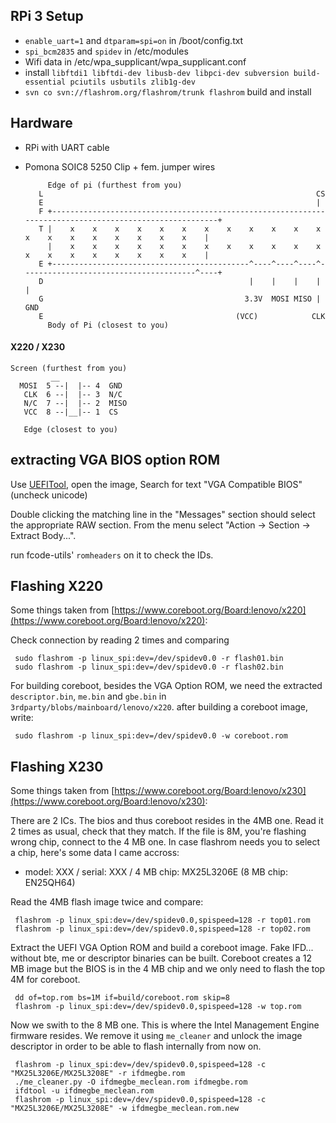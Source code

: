 
## RPi 3 Setup
* `enable_uart=1` and `dtparam=spi=on` in /boot/config.txt
* `spi_bcm2835` and `spidev` in /etc/modules
* Wifi data in /etc/wpa_supplicant/wpa_supplicant.conf
* install `libftdi1 libftdi-dev libusb-dev libpci-dev subversion build-essential pciutils usbutils zlib1g-dev`
* `svn co svn://flashrom.org/flashrom/trunk flashrom` build and install

## Hardware
* RPi with UART cable
* Pomona SOIC8 5250 Clip + fem. jumper wires

		   Edge of pi (furthest from you)
		 L                                                             CS
		 E                                                             |
		 F +--------------------------------------------------------------------------------------------------------+
		 T |    x    x    x    x    x    x    x    x    x    x    x    x    x    x    x    x    x    x    x    x    |
		   |    x    x    x    x    x    x    x    x    x    x    x    x    x    x    x    x    x    x    x    x    |
		 E +--------------------------------------------^----^----^----^---------------------------------------^----+
		 D                                              |    |    |    |                                       |
		 G                                             3.3V  MOSI MISO |                                      GND
		 E                                           (VCC)            CLK
		   Body of Pi (closest to you)

#### X220 / X230
	Screen (furthest from you)
		     __
	  MOSI  5 --|  |-- 4  GND
	   CLK  6 --|  |-- 3  N/C
	   N/C  7 --|  |-- 2  MISO
	   VCC  8 --|__|-- 1  CS

	   Edge (closest to you)


## extracting VGA BIOS option ROM
Use [UEFITool](https://github.com/LongSoft/UEFITool), open the image, Search for
text "VGA Compatible BIOS" (uncheck unicode)

Double clicking the matching line in the "Messages" section should select the
appropriate RAW section. From the menu select "Action -> Section -> Extract Body...".

run fcode-utils' `romheaders` on it to check the IDs.


## Flashing X220
Some things taken from [https://www.coreboot.org/Board:lenovo/x220](https://www.coreboot.org/Board:lenovo/x220):

Check connection by reading 2 times and comparing

     sudo flashrom -p linux_spi:dev=/dev/spidev0.0 -r flash01.bin
     sudo flashrom -p linux_spi:dev=/dev/spidev0.0 -r flash02.bin

For building coreboot, besides the VGA Option ROM, we need the extracted
`descriptor.bin`, `me.bin` and `gbe.bin` in
`3rdparty/blobs/mainboard/lenovo/x220`. after building a coreboot
image, write:

     sudo flashrom -p linux_spi:dev=/dev/spidev0.0 -w coreboot.rom


## Flashing X230
Some things taken from [https://www.coreboot.org/Board:lenovo/x230](https://www.coreboot.org/Board:lenovo/x230):

There are 2 ICs. The bios and thus coreboot resides in the 4MB one.
Read it 2 times as usual, check that they match. If the file is 8M,
you're flashing wrong chip, connect to the 4 MB one. In case flashrom
needs you to select a chip, here's some data I came accross:

* model: XXX / serial: XXX / 4 MB chip: MX25L3206E (8 MB chip: EN25QH64)

Read the 4MB flash image twice and compare:

     flashrom -p linux_spi:dev=/dev/spidev0.0,spispeed=128 -r top01.rom
     flashrom -p linux_spi:dev=/dev/spidev0.0,spispeed=128 -r top02.rom

Extract the UEFI VGA Option ROM and build a coreboot image. Fake IFD...
without bte, me or descriptor binaries can be built.
Coreboot creates a 12 MB image but the BIOS is in the 4 MB chip and we only
need to flash the top 4M for coreboot.

     dd of=top.rom bs=1M if=build/coreboot.rom skip=8
     flashrom -p linux_spi:dev=/dev/spidev0.0,spispeed=128 -w top.rom

Now we swith to the 8 MB one. This is where the Intel Management Engine firmware
resides. We remove it using `me_cleaner` and unlock the image descriptor in
order to be able to flash internally from now on.

     flashrom -p linux_spi:dev=/dev/spidev0.0,spispeed=128 -c "MX25L3206E/MX25L3208E" -r ifdmegbe.rom
     ./me_cleaner.py -O ifdmegbe_meclean.rom ifdmegbe.rom
     ifdtool -u ifdmegbe_meclean.rom
     flashrom -p linux_spi:dev=/dev/spidev0.0,spispeed=128 -c "MX25L3206E/MX25L3208E" -w ifdmegbe_meclean.rom.new
